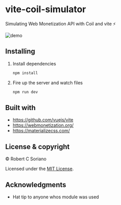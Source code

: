 # vite-coil-simulator

Simulating Web Monetization API with Coil and vite ⚡

![demo](https://i.imgur.com/I6imjrS.gif)

## Installing

1. Install dependencies

   ```bash
   npm install
   ```

2. Fire up the server and watch files

   ```bash
   npm run dev
   ```

## Built with

- https://github.com/vuejs/vite
- https://webmonetization.org/
- https://materializecss.com/

## License & copyright

© Robert C Soriano

Licensed under the [MIT License](LICENSE.md).

## Acknowledgments

- Hat tip to anyone whos module was used
